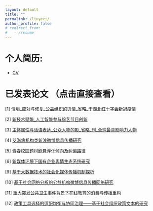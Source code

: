 ```yaml
---
layout: default
title: ""
permalink: /liuyezi/
author_profile: false
# redirect_from:
#   - /resume
---
```



# 个人简历:
* [CV](http://zhengdaoli.github.io/files/liuyezi/ye_cv.pdf)




# 已发表论文 （点击直接查看）

[1] [情境_应对与修复_公益组织的舆情_省略_于湖北红十字会新冠疫情](http://zhengdaoli.github.io/files/liuyezi/publications/情境_应对与修复_公益组织的舆情_省略_于湖北红十字会新冠疫情.pdf)

[2] [新技术赋能_人工智能参与综艺节目创新](http://zhengdaoli.github.io/files/liuyezi/publications/新技术赋能_人工智能参与综艺节目创新.pdf)

[3] [主体属性与话语表达_公众人物的影_省略_刊_全球最具影响力人物](http://zhengdaoli.github.io/files/liuyezi/publications/主体属性与话语表达_公众人物的影_省略_刊_全球最具影响力人物.pdf)

[4] [艾滋病机构类新浪微博信息传播研究](http://zhengdaoli.github.io/files/liuyezi/publications/艾滋病机构类新浪微博信息传播研究.pdf)

[5] [青春校园题材剧悬浮化倾向及纠偏路径](http://zhengdaoli.github.io/files/liuyezi/publications/青春校园题材剧悬浮化倾向及纠偏路径.pdf)

[6] [新媒体环境下国有企业舆情生态系统研究](http://zhengdaoli.github.io/files/liuyezi/publications/新媒体环境下国有企业舆情生态系统研究.pdf)

[9] [基于大数据技术的社会化媒体传播机制探析](http://zhengdaoli.github.io/files/liuyezi/publications/基于大数据技术的社会化媒体传播机制探析.pdf)

[10] [基于社会网络分析的公益机构微博信息传播网络研究](http://zhengdaoli.github.io/files/liuyezi/publications/基于社会网络分析的公益机构微博信息传播网络研究.pdf)

[11] [重大突发公共卫生事件背景下在线教育的消费与传播重构](http://zhengdaoli.github.io/files/liuyezi/publications/重大突发公共卫生事件背景下在线教育的消费与传播重构.pdf)

[12] [政策工具选择的适配均衡与协同治理——基于社会组织政策文本的研究](http://zhengdaoli.github.io/files/liuyezi/publications/政策工具选择的适配均衡与协同治理——基于社会组织政策文本的研究.pdf)

